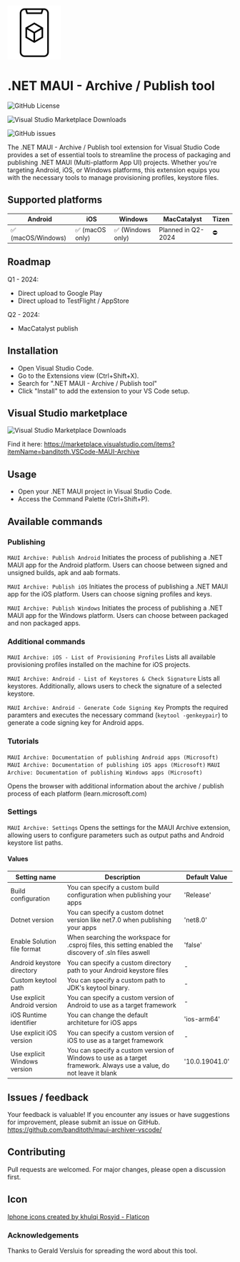<img src="icon.png" width="120" height="120"/>

# .NET MAUI - Archive / Publish tool

![GitHub License](https://img.shields.io/github/license/banditoth/maui-archiver-vscode?style=for-the-badge)

![Visual Studio Marketplace Downloads](https://img.shields.io/visual-studio-marketplace/d/banditoth.VSCode-MAUI-Archive?style=for-the-badge&link=https%3A%2F%2Fmarketplace.visualstudio.com%2Fitems%3FitemName%3Dbanditoth.VSCode-MAUI-Archive)

![GitHub issues](https://img.shields.io/github/issues/banditoth/maui-archiver-vscode?style=for-the-badge)

The .NET MAUI - Archive / Publish tool extension for Visual Studio Code provides a set of essential tools to streamline the process of packaging and publishing .NET MAUI (Multi-platform App UI) projects. 
Whether you're targeting Android, iOS, or Windows platforms, this extension equips you with the necessary tools to manage provisioning profiles, keystore files.

## Supported platforms

| Android | iOS | Windows | MacCatalyst | Tizen |
| --- | --- | --- | --- | --- | 
| ✅ (macOS/Windows) | ✅ (macOS only) | ✅ (Windows only) | Planned in Q2-2024 | ⛔️ |

## Roadmap

Q1 - 2024: 
- Direct upload to Google Play
- Direct upload to TestFlight / AppStore

Q2 - 2024:
- MacCatalyst publish

## Installation

- Open Visual Studio Code.
- Go to the Extensions view (Ctrl+Shift+X).
- Search for ".NET MAUI - Archive / Publish tool"
- Click "Install" to add the extension to your VS Code setup.

## Visual Studio marketplace

![Visual Studio Marketplace Downloads](https://img.shields.io/visual-studio-marketplace/d/banditoth.VSCode-MAUI-Archive?style=for-the-badge&link=https%3A%2F%2Fmarketplace.visualstudio.com%2Fitems%3FitemName%3Dbanditoth.VSCode-MAUI-Archive)

Find it here:
https://marketplace.visualstudio.com/items?itemName=banditoth.VSCode-MAUI-Archive

## Usage

- Open your .NET MAUI project in Visual Studio Code.
- Access the Command Palette (Ctrl+Shift+P).

## Available commands

### Publishing

`MAUI Archive: Publish Android`
Initiates the process of publishing a .NET MAUI app for the Android platform. Users can choose between signed and unsigned builds, apk and aab formats.

`MAUI Archive: Publish iOS`
Initiates the process of publishing a .NET MAUI app for the iOS platform. Users can choose signing profiles and keys.

`MAUI Archive: Publish Windows`
Initiates the process of publishing a .NET MAUI app for the Windows platform. Users can choose between packaged and non packaged apps.

### Additional commands

`MAUI Archive: iOS - List of Provisioning Profiles`
Lists all available provisioning profiles installed on the machine for iOS projects.

`MAUI Archive: Android - List of Keystores & Check Signature`
Lists all keystores. Additionally, allows users to check the signature of a selected keystore.

`MAUI Archive: Android - Generate Code Signing Key`
Prompts the required paramters and executes the necessary command (`keytool -genkeypair`) to generate a code signing key for Android apps.

### Tutorials

`MAUI Archive: Documentation of publishing Android apps (Microsoft)`
`MAUI Archive: Documentation of publishing iOS apps (Microsoft)`
`MAUI Archive: Documentation of publishing Windows apps (Microsoft)`

Opens the browser with additional information about the archive / publish process of each platform (learn.microsoft.com)

### Settings

`MAUI Archive: Settings`
Opens the settings for the MAUI Archive extension, allowing users to configure parameters such as output paths and Android keystore list paths.

#### Values

| Setting name | Description | Default Value |
| --- | --- | --- |
| Build configuration | You can specify a custom build configuration when publishing your apps | 'Release' |
| Dotnet version | You can specify a custom dotnet version like net7.0 when publishing your apps | 'net8.0' |
| Enable Solution file format | When searching the workspace for .csproj files, this setting enabled the discovery of .sln files aswell | 'false' |
| Android keystore directory | You can specify a custom directory path to your Android keystore files | - |
| Custom keytool path | You can specify a custom path to JDK's keytool binary. | - |
| Use explicit Android version | You can specify a custom version of Android to use as a target framework | - |
| iOS Runtime identifier | You can change the default architeture for iOS apps | 'ios-arm64' |
| Use explicit iOS version | You can specify a custom version of iOS to use as a target framework | - |
| Use explicit Windows version | You can specify a custom version of Windows to use as a target framework. Always use a value, do not leave it blank | '10.0.19041.0' |

## Issues / feedback

Your feedback is valuable! If you encounter any issues or have suggestions for improvement, please submit an issue on GitHub.
https://github.com/banditoth/maui-archiver-vscode/

## Contributing

Pull requests are welcomed. 
For major changes, please open a discussion first.

## Icon
<a href="https://www.flaticon.com/free-icons/iphone" title="iphone icons">Iphone icons created by khulqi Rosyid - Flaticon</a>

### Acknowledgements

Thanks to Gerald Versluis for spreading the word about this tool.

